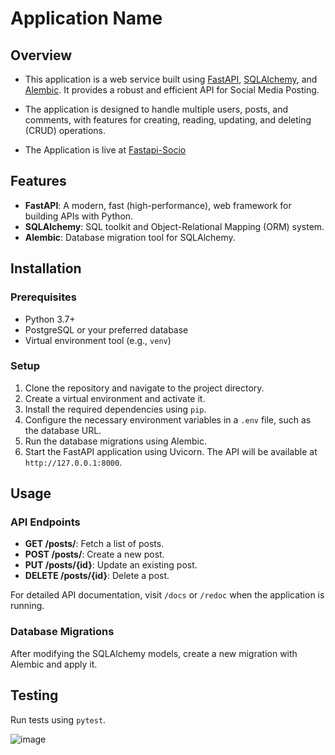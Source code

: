 # Application Name

## Overview

- This application is a web service built using [FastAPI](https://fastapi.tiangolo.com/), [SQLAlchemy](https://www.sqlalchemy.org/), and [Alembic](https://alembic.sqlalchemy.org/). It provides a robust and efficient API for Social Media Posting.

- The application is designed to handle multiple users, posts, and comments, with features for creating,
reading, updating, and deleting (CRUD) operations.

- The Application is live at [Fastapi-Socio](https://fastapi-development.onrender.com/docs)

## Features

- **FastAPI**: A modern, fast (high-performance), web framework for building APIs with Python.
- **SQLAlchemy**: SQL toolkit and Object-Relational Mapping (ORM) system.
- **Alembic**: Database migration tool for SQLAlchemy.

## Installation

### Prerequisites

- Python 3.7+
- PostgreSQL or your preferred database
- Virtual environment tool (e.g., `venv`)

### Setup

1. Clone the repository and navigate to the project directory.
2. Create a virtual environment and activate it.
3. Install the required dependencies using `pip`.
4. Configure the necessary environment variables in a `.env` file, such as the database URL.
5. Run the database migrations using Alembic.
6. Start the FastAPI application using Uvicorn. The API will be available at `http://127.0.0.1:8000`.

## Usage

### API Endpoints

- **GET /posts/**: Fetch a list of posts.
- **POST /posts/**: Create a new post.
- **PUT /posts/{id}**: Update an existing post.
- **DELETE /posts/{id}**: Delete a post.

For detailed API documentation, visit `/docs` or `/redoc` when the application is running.

### Database Migrations

After modifying the SQLAlchemy models, create a new migration with Alembic and apply it.

## Testing

Run tests using `pytest`.

![image](https://github.com/user-attachments/assets/6aec8f0d-b345-4d55-9f8c-a40643915b80)
